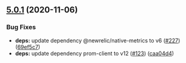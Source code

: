 ## [5.0.1](https://github.com/pagerinc/metrics-client/compare/v5.0.0...v5.0.1) (2020-11-06)


### Bug Fixes

* **deps:** update dependency @newrelic/native-metrics to v6 ([#227](https://github.com/pagerinc/metrics-client/issues/227)) ([69ef5c7](https://github.com/pagerinc/metrics-client/commit/69ef5c77d34d0b28cb25309fdb0b8f00c2b1fa21))
* **deps:** update dependency prom-client to v12 ([#123](https://github.com/pagerinc/metrics-client/issues/123)) ([caa04d4](https://github.com/pagerinc/metrics-client/commit/caa04d47d4674f1e010cbbdc135c48f70b38aceb))
